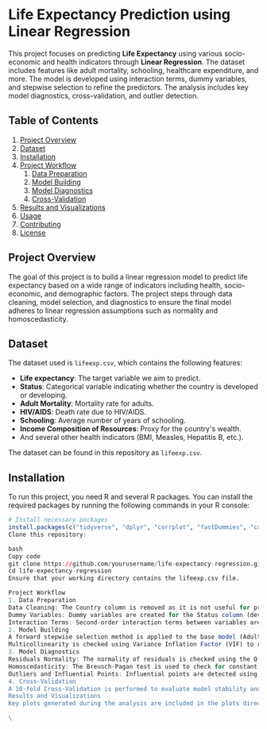 # Life Expectancy Prediction using Linear Regression

This project focuses on predicting **Life Expectancy** using various socio-economic and health indicators through **Linear Regression**. The dataset includes features like adult mortality, schooling, healthcare expenditure, and more. The model is developed using interaction terms, dummy variables, and stepwise selection to refine the predictors. The analysis includes key model diagnostics, cross-validation, and outlier detection.

## Table of Contents
1. [Project Overview](#project-overview)
2. [Dataset](#dataset)
3. [Installation](#installation)
4. [Project Workflow](#project-workflow)
    1. [Data Preparation](#data-preparation)
    2. [Model Building](#model-building)
    3. [Model Diagnostics](#model-diagnostics)
    4. [Cross-Validation](#cross-validation)
5. [Results and Visualizations](#results-and-visualizations)
6. [Usage](#usage)
7. [Contributing](#contributing)
8. [License](#license)

## Project Overview

The goal of this project is to build a linear regression model to predict life expectancy based on a wide range of indicators including health, socio-economic, and demographic factors. The project steps through data cleaning, model selection, and diagnostics to ensure the final model adheres to linear regression assumptions such as normality and homoscedasticity.

## Dataset

The dataset used is `lifeexp.csv`, which contains the following features:

- **Life expectancy**: The target variable we aim to predict.
- **Status**: Categorical variable indicating whether the country is developed or developing.
- **Adult Mortality**: Mortality rate for adults.
- **HIV/AIDS**: Death rate due to HIV/AIDS.
- **Schooling**: Average number of years of schooling.
- **Income Composition of Resources**: Proxy for the country's wealth.
- And several other health indicators (BMI, Measles, Hepatitis B, etc.).

The dataset can be found in this repository as `lifeexp.csv`.

## Installation

To run this project, you need R and several R packages. You can install the required packages by running the following commands in your R console:

```r
# Install necessary packages
install.packages(c("tidyverse", "dplyr", "corrplot", "fastDummies", "car", "Metrics", "olsrr", "leaps", "lmtest"))
Clone this repository:

bash
Copy code
git clone https://github.com/yourusername/life-expectancy-regression.git
cd life-expectancy-regression
Ensure that your working directory contains the lifeexp.csv file.

Project Workflow
1. Data Preparation
Data Cleaning: The Country column is removed as it is not useful for prediction.
Dummy Variables: Dummy variables are created for the Status column (developed vs developing countries).
Interaction Terms: Second-order interaction terms between variables are created to capture complex relationships.
2. Model Building
A forward stepwise selection method is applied to the base model (Adult.Mortality + HIV.AIDS + Income.composition.of.resources) and full model, selecting the most significant predictors and interaction terms.
Multicollinearity is checked using Variance Inflation Factor (VIF) to remove predictors causing multicollinearity.
3. Model Diagnostics
Residuals Normality: The normality of residuals is checked using the Q-Q plot and Shapiro-Wilk test.
Homoscedasticity: The Breusch-Pagan test is used to check for constant variance in residuals.
Outliers and Influential Points: Influential points are detected using Cook's Distance and DFBetas.
4. Cross-Validation
A 10-fold Cross-Validation is performed to evaluate model stability and performance on unseen data, calculating the Root Mean Squared Error (RMSE) for each fold.
Results and Visualizations
Key plots generated during the analysis are included in the plots directory.

\
